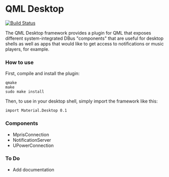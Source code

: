 QML Desktop
=====================

[![Build Status](https://travis-ci.org/quantum-os/qml-desktop.svg?branch=master)](https://travis-ci.org/quantum-os/qml-desktop)

The QML Desktop framework provides a plugin for QML that exposes different system-integrated DBus "components" that are useful for desktop shells as well as apps that would like to get access to notifications or music players, for example.

### How to use

First, compile and install the plugin:

    qmake
    make
    sudo make install

Then, to use in your desktop shell, simply import the framework like this:

    import Material.Desktop 0.1

### Components
 - MprisConnection
 - NotificationServer
 - UPowerConnection
 
### To Do
 - Add documentation
